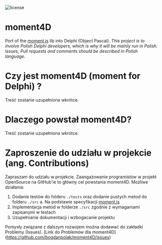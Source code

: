 ﻿![license](http://img.shields.io/badge/license-MIT-blue.svg?style=flat)

# moment4D
Port of the [moment.js](https://github.com/moment/moment) lib into Delphi (Object Pascal). *This project is to involve Polish Delphi developers, which is why it will be mainly run in Polish. Issues, Pull requests and comments should be described in Polish language.*

# Czy jest moment4D (moment for Delphi) ?

Treść zostanie uzupełniona wkrótce.

# Dlaczego powstał moment4D?

Treść zostanie uzupełniona wkrótce.

# Zaproszenie do udziału w projekcie (ang. Contributions)

Zapraszam do udziału w projekcie. Zaangażowanie programistów w projekt OpenSource na GitHub'ie to główny cel powstania moment4D. Możliwe działania:
1. Dodanie testów do folderu `./tests` oraz dodanie pustych metod do folderu `./src`
  a. Na podstawie specyfikacji [moment.js](https://github.com/moment/moment)
2. Implementacja metod w folderze `./src` zgodnie z wymaganiami zapisanymi w testach
3. Uzupełnianie dokumentacji i wzbogacanie projektu

Pomysły związane z dalszym rozwojem można dodawać do zakładki Problemy (Issues). [Link do Problemów dla moment4D] (https://github.com/bogdanpolak/moment4D/issues)
